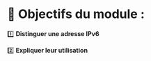 # **📌 Objectifs du module :**

1️⃣ **Distinguer une adresse IPv6**

2️⃣ **Expliquer leur utilisation**

